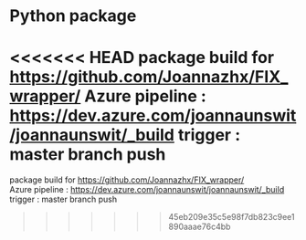 # Python package
<<<<<<< HEAD
package build for <https://github.com/Joannazhx/FIX_wrapper/>
Azure pipeline : <https://dev.azure.com/joannaunswit/joannaunswit/_build>
trigger : master branch push
=======

package build for <https://github.com/Joannazhx/FIX_wrapper/> \
Azure pipeline : <https://dev.azure.com/joannaunswit/joannaunswit/_build> \
trigger : master branch push 
>>>>>>> 45eb209e35c5e98f7db823c9ee1890aaae76c4bb
